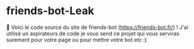 # friends-bot-Leak
👀 Voici le code source du site de friends-bot (https://friends-bot.fr/) ! J'ai utilisé un aspirateurs de code je vous send ce projet qui vous serviras surement pour votre page ou pour mettre votre bot etc :)
